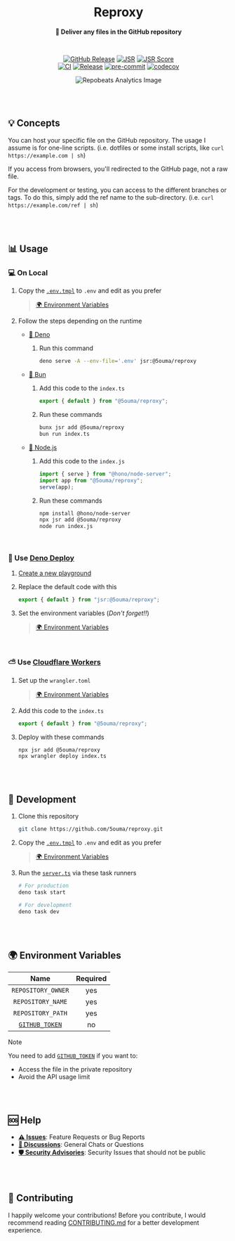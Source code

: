 <h1 align="center">Reproxy</h1>

<div align="center">

**🚚 Deliver any files in the GitHub repository**

<br />

[![GitHub Release](https://img.shields.io/github/v/release/5ouma/reproxy?label=Release&style=flat-square)](https://github.com/5ouma/reproxy/releases)
[![JSR](https://jsr.io/badges/@5ouma/reproxy?style=flat-square)](https://jsr.io/@5ouma/reproxy)
[![JSR Score](https://jsr.io/badges/@5ouma/reproxy/score)](https://jsr.io/@5ouma/reproxy)
<br />
[![CI](https://img.shields.io/github/actions/workflow/status/5ouma/reproxy/ci.yml?label=CI&style=flat-square)](https://github.com/5ouma/reproxy/actions/workflows/ci.yml)
[![Release](https://img.shields.io/github/actions/workflow/status/5ouma/reproxy/release.yml?label=Release&style=flat-square)](https://github.com/5ouma/reproxy/actions/workflows/release.yml)
[![pre-commit](https://img.shields.io/github/actions/workflow/status/5ouma/reproxy/pre-commit.yml?label=pre-commit&style=flat-square)](https://github.com/5ouma/reproxy/actions/workflows/pre-commit.yml)
[![codecov](https://codecov.io/github/5ouma/reproxy/graph/badge.svg)](https://codecov.io/github/5ouma/reproxy)

![Repobeats Analytics Image](https://repobeats.axiom.co/api/embed/1a8a73d955b8c9a227d007646d77ca8e22f6e88c.svg)

</div>

<br /><br />

## 💡 Concepts

You can host your specific file on the GitHub repository. The usage I assume is
for one-line scripts. (i.e. dotfiles or some install scripts, like
`curl https://example.com | sh`)

If you access from browsers, you'll redirected to the GitHub page, not a raw
file.

For the development or testing, you can access to the different branches or
tags. To do this, simply add the ref name to the sub-directory. (i.e.
`curl https://example.com/ref | sh`)

<br /><br />

## 📊 Usage

### 💻 On Local

1. Copy the [`.env.tmpl`](./.env.tmpl) to `.env` and edit as you prefer

   > [🌍 Environment Variables](#-environment-variables)

2. Follow the steps depending on the runtime

   - [🦕 Deno](https://deno.com)

     1. Run this command

        ```sh
        deno serve -A --env-file='.env' jsr:@5ouma/reproxy
        ```

   - [🍞 Bun](https://bun.sh)

     1. Add this code to the `index.ts`

        ```ts
        export { default } from "@5ouma/reproxy";
        ```

     2. Run these commands

        ```sh
        bunx jsr add @5ouma/reproxy
        bun run index.ts
        ```

   - [🐢 Node.js](https://nodejs.org)

     1. Add this code to the `index.js`

        ```js ignore
        import { serve } from "@hono/node-server";
        import app from "@5ouma/reproxy";
        serve(app);
        ```

     2. Run these commands

        ```sh
        npm install @hono/node-server
        npx jsr add @5ouma/reproxy
        node run index.js
        ```

<br />

### 🦕 Use [Deno Deploy](https://deno.com/deploy)

1. [Create a new playground](https://dash.deno.com)

2. Replace the default code with this

   ```ts
   export { default } from "jsr:@5ouma/reproxy";
   ```

3. Set the environment variables (_Don't forget!!_)

   > [🌍 Environment Variables](#-environment-variables)

<br />

### ⛅️ Use [Cloudflare Workers](https://workers.cloudflare.com)

1. Set up the `wrangler.toml`

   > [🌍 Environment Variables](#-environment-variables)

2. Add this code to the `index.ts`

   ```ts
   export { default } from "@5ouma/reproxy";
   ```

3. Deploy with these commands

   ```sh
   npx jsr add @5ouma/reproxy
   npx wrangler deploy index.ts
   ```

<br /><br />

## 🔨 Development

1. Clone this repository

   ```sh
   git clone https://github.com/5ouma/reproxy.git
   ```

2. Copy the [`.env.tmpl`](./.env.tmpl) to `.env` and edit as you prefer

   > [🌍 Environment Variables](#-environment-variables)

3. Run the [`server.ts`](./src/server.ts) via these task runners

   ```sh
   # For production
   deno task start
   ```

   ```sh
   # For development
   deno task dev
   ```

<br /><br />

## 🌍 Environment Variables

|        Name        | Required |
| :----------------: | :------: |
| `REPOSITORY_OWNER` |   yes    |
| `REPOSITORY_NAME`  |   yes    |
| `REPOSITORY_PATH`  |   yes    |
|  [`GITHUB_TOKEN`]  |    no    |

> [!NOTE]
> You need to add [`GITHUB_TOKEN`] if you want to:
>
> - Access the file in the private repository
> - Avoid the API usage limit

[`GITHUB_TOKEN`]: https://github.com/settings/tokens/new?scopes=repo

<br /><br />

## 🆘 Help

- [**⚠️ Issues**]: Feature Requests or Bug Reports
- [**💬 Discussions**]: General Chats or Questions
- [**🛡️ Security Advisories**]: Security Issues that should not be public

[**⚠️ Issues**]: https://github.com/5ouma/reproxy/issues/new/choose
[**💬 Discussions**]: https://github.com/5ouma/reproxy/discussions/new/choose
[**🛡️ Security Advisories**]: https://github.com/5ouma/reproxy/security/advisories/new

<br /><br />

## 🎽 Contributing

I happily welcome your contributions! Before you contribute, I would recommend
reading [CONTRIBUTING.md](./.github/CONTRIBUTING.md) for a better development
experience.
